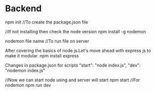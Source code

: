 # Backend

npm init
//To create the package.json file

//If not installing then check the node version 
npm install -g nodemon

nodemon file name 
//To run file on server

After covering the basics of node js.Let's move ahead with express js to make it modular.
npm install express

Changes in package.json for scripts 
"start": "node index.js",
"dev": "nodemon index.js"

//Now we can start node using and server will start
npm start 
//For nodemon 
npm run dev